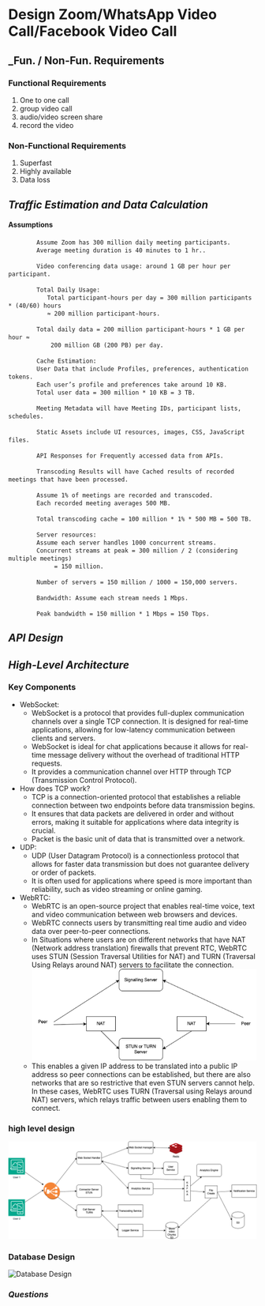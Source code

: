 # Design Zoom/WhatsApp Video Call/Facebook Video Call

## _Fun. / Non-Fun. Requirements
### Functional Requirements
1. One to one call
2. group video call
3. audio/video screen share
4. record the video


### Non-Functional Requirements
1. Superfast
2. Highly available
3. Data loss


## _Traffic Estimation and Data Calculation_
#### Assumptions
```text
        Assume Zoom has 300 million daily meeting participants.
        Average meeting duration is 40 minutes to 1 hr..
        
        Video conferencing data usage: around 1 GB per hour per participant.
        
        Total Daily Usage:
           Total participant-hours per day = 300 million participants * (40/60) hours 
           ≈ 200 million participant-hours.
        
        Total daily data = 200 million participant-hours * 1 GB per hour ≈ 
            200 million GB (200 PB) per day.
        
        Cache Estimation:
        User Data that include Profiles, preferences, authentication tokens.
        Each user’s profile and preferences take around 10 KB.
        Total user data = 300 million * 10 KB = 3 TB.
        
        Meeting Metadata will have Meeting IDs, participant lists, schedules.
        
        Static Assets include UI resources, images, CSS, JavaScript files.
        
        API Responses for Frequently accessed data from APIs.
        
        Transcoding Results will have Cached results of recorded meetings that have been processed.
        
        Assume 1% of meetings are recorded and transcoded.
        Each recorded meeting averages 500 MB.
        
        Total transcoding cache = 100 million * 1% * 500 MB = 500 TB.
        
        Server resources: 
        Assume each server handles 1000 concurrent streams.
        Concurrent streams at peak = 300 million / 2 (considering multiple meetings) 
             = 150 million.
        
        Number of servers = 150 million / 1000 = 150,000 servers.
        
        Bandwidth: Assume each stream needs 1 Mbps.
        
        Peak bandwidth = 150 million * 1 Mbps = 150 Tbps.
```


## _API Design_
      
## _High-Level Architecture_
### Key Components
* WebSocket: 
   * WebSocket is a protocol that provides full-duplex communication channels over a single TCP connection. It is designed for real-time applications, allowing for low-latency communication between clients and servers.
   * WebSocket is ideal for chat applications because it allows for real-time message delivery without the overhead of traditional HTTP requests.
   * It provides a communication channel over HTTP through TCP (Transmission Control Protocol).
* How does TCP work? 
   * TCP is a connection-oriented protocol that establishes a reliable connection between two endpoints before data transmission begins. 
   * It ensures that data packets are delivered in order and without errors, making it suitable for applications where data integrity is crucial.
   * Packet is the basic unit of data that is transmitted over a network.
* UDP: 
   * UDP (User Datagram Protocol) is a connectionless protocol that allows for faster data transmission but does not guarantee delivery or order of packets. 
   * It is often used for applications where speed is more important than reliability, such as video streaming or online gaming.
* WebRTC: 
   * WebRTC is an open-source project that enables real-time voice, text and video communication between web browsers and devices.
   * WebRTC connects users by transmitting real time audio and video data over peer-to-peer connections.
   * In Situations where users are on different networks that have NAT (Network address translation) firewalls that prevent RTC, WebRTC uses STUN (Session Traversal Utilities for NAT) and TURN (Traversal Using Relays around NAT) servers to facilitate the connection.
     ![Stun/Turn_Servers](./images/Stun_Turn_Servers.png)
   * This enables a given IP address to be translated into a public IP address so peer connections can be established, but there are also networks that are so restrictive that even STUN servers cannot help. In these cases, WebRTC uses TURN (Traversal using Relays around NAT) servers, which relays traffic between users enabling them to connect.
### high level design
![high level design](./images/Design-Zoom_Whatsapp_Video_Call_Facebook_Call.png)

### Database Design
![Database Design](./images/URL_Shortening_System_Database_Design.png)

### _Questions_
